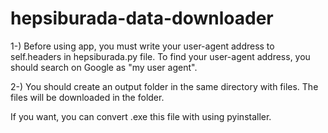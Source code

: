 # hepsiburada-data-downloader

1-) Before using app, you must write your user-agent address to self.headers in hepsiburada.py file.
To find your user-agent address, you should search on Google as "my user agent".

2-) You should create an output folder in the same directory with files. The files will be downloaded in the folder.

If you want, you can convert .exe this file with using pyinstaller.
